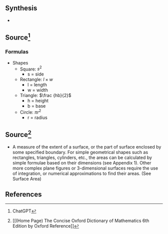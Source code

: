 ## Synthesis
- 
## Source[^1]
### Formulas 
- Shapes
	- Square: $s^2$
		- s = side
	- Rectangle: $l\times w$
		- l = length
		- w = width
	- Triangle: $\frac {hb}{2}$
		- h = height 
		- b = base
	- Circle: $\pi r^2$
		- r = radius

## Source[^2]
- A measure of the extent of a surface, or the part of surface enclosed by some specified boundary. For simple geometrical shapes such as rectangles, triangles, cylinders, etc., the areas can be calculated by simple formulae based on their dimensions (see Appendix 1). Other more complex plane figures or 3-dimensional surfaces require the use of integration, or numerical approximations to find their areas. (See Surface Area)
## References
[^1]: ChatGPT
[^2]: [[(Home Page) The Concise Oxford Dictionary of Mathematics 6th Edition by Oxford Reference]]